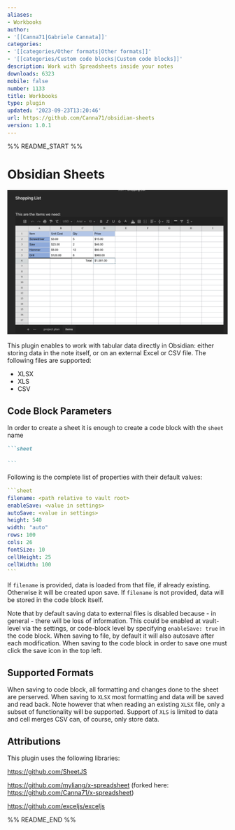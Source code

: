```yaml
---
aliases:
- Workbooks
author:
- '[[Canna71|Gabriele Cannata]]'
categories:
- '[[categories/Other formats|Other formats]]'
- '[[categories/Custom code blocks|Custom code blocks]]'
description: Work with Spreadsheets inside your notes
downloads: 6323
mobile: false
number: 1133
title: Workbooks
type: plugin
updated: '2023-09-23T13:20:46'
url: https://github.com/Canna71/obsidian-sheets
version: 1.0.1
---
```


%% README_START %%

# Obsidian Sheets

![](https://raw.githubusercontent.com/Canna71/obsidian-sheets/HEAD/docs/screen01.png)

This plugin enables to work with tabular data directly in Obsidian: either storing data in the note itself, or on an external Excel or CSV file.
The following files are supported:
- XLSX
- XLS
- CSV


## Code Block Parameters

In order to create a sheet it is enough to create a code block with the `sheet` name

~~~markdown
```sheet

```
~~~

Following is the complete list of properties with their default values:

~~~YAML
```sheet
filename: <path relative to vault root>
enableSave: <value in settings>
autoSave: <value in settings>
height: 540
width: "auto"
rows: 100
cols: 26
fontSize: 10
cellHeight: 25
cellWidth: 100
```
~~~


If `filename` is provided, data is loaded from that file, if already existing. Otherwise it will be created upon save.
If `filename` is not provided, data will be stored in the code block itself.

Note that by default saving data to external files is disabled because - in general - there will be loss of information. This could be enabled at vault-level via the settings, or code-block level by specifying `enableSave: true` in the code block.
When saving to file, by default it will also autosave after each modification. When saving to the code block in order to save one must click the save icon in the top left.

## Supported Formats

When saving to code block, all formatting and changes done to the sheet are perserved.
When saving to `XLSX` most formatting and data will be saved and read back. Note however that when reading an existing `XLSX` file, only a subset of functionality will be supported. 
Support of `XLS` is limited to data and cell merges
CSV can, of course, only store data.


## Attributions

This plugin uses the following libraries:

https://github.com/SheetJS

https://github.com/myliang/x-spreadsheet (forked here: https://github.com/Canna71/x-spreadsheet)

https://github.com/exceljs/exceljs


%% README_END %%